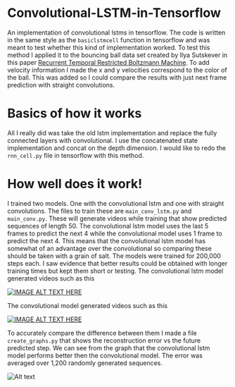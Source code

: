 # Convolutional-LSTM-in-Tensorflow
An implementation of convolutional lstms in tensorflow. The code is written in the same style as the `basiclstmcell` function in tensorflow and was meant to test whether this kind of implementation worked. To test this method I applied it to the bouncing ball data set created by Ilya Sutskever in this paper [Recurrent Temporal Restricted Boltzmann Machine](http://www.uoguelph.ca/~gwtaylor/publications/nips2008/rtrbm.pdf). To add velocity information I made the x and y velocities correspond to the color of the ball. This was added so I could compare the results with just next frame prediction with straight convolutions.

# Basics of how it works
All I really did was take the old lstm implementation and replace the fully connected layers with convolutional. I use the concatenated state implementation and concat on the depth dimension. I would like to redo the `rnn_cell.py` file in tensorflow with this method.

# How well does it work!
I trained two models. One with the convolutional lstm and one with straight convolutions. The files to train these are `main_conv_lstm.py` and `main_conv.py`. These will generate videos while training that show predicted sequences of length 50. The convolutional lstm model uses the last 5 frames to predict the next 4 while the convolutional model uses 1 frame to predict the next 4. This means that the convolutional lstm model has somewhat of an advantage over the convolutional so comparing these should be taken with a grain of salt. The models were trained for 200,000 steps each. I saw evidence that better results could be obtained with longer training times but kept them short or testing. The convolutional lstm model generated videos such as this

[![IMAGE ALT TEXT HERE](http://img.youtube.com/vi/nr0lDq6uHJw/0.jpg)](https://www.youtube.com/watch?v=nr0lDq6uHJw)


The convolutional model generated videos such as this

[![IMAGE ALT TEXT HERE](http://img.youtube.com/vi/3eYYdLTIoVw/0.jpg)](https://www.youtube.com/watch?v=3eYYdLTIoVw)

To accurately compare the difference between them I made a file `create_graphs.py` that shows the reconstruction error vs the future predicted step. We can see from the graph that the convolutional lstm model performs better then the convolutional model. The error was averaged over 1,200 randomly generated sequences.

![Alt text](https://raw.githubusercontent.com/loliverhennigh/Convolutional-LSTM-in-Tensorflow/master/test/figs/conv_lstm_vs_conv.png "conv lstm vs conv model")





